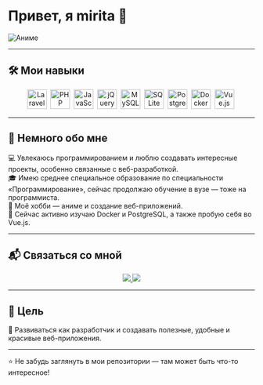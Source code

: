 # Привет, я mirita 👋

![Аниме](https://i.pinimg.com/originals/5c/d8/fb/5cd8fb1abdd778bd6c22bf68fbfa1dc5.jpg)

---

## 🛠️ Мои навыки

<div align="center">
  <img src="[https://cdn.jsdelivr.net/gh/devicons/devicon/icons/laravel/laravel-plain.svg](https://github.com/devicons/devicon/raw/v2.16.0/icons/laravel/laravel-plain-wordmark.svg)" title="Laravel" width="40" height="40"/>&nbsp;
  <img src="https://cdn.jsdelivr.net/gh/devicons/devicon/icons/php/php-original.svg" title="PHP" width="40" height="40"/>&nbsp;
  <img src="https://cdn.jsdelivr.net/gh/devicons/devicon/icons/javascript/javascript-original.svg" title="JavaScript" width="40" height="40"/>&nbsp;
  <img src="https://cdn.jsdelivr.net/gh/devicons/devicon/icons/jquery/jquery-original.svg" title="jQuery" width="40" height="40"/>&nbsp;
  <img src="https://cdn.jsdelivr.net/gh/devicons/devicon/icons/mysql/mysql-original.svg" title="MySQL" width="40" height="40"/>&nbsp;
  <img src="https://cdn.jsdelivr.net/gh/devicons/devicon/icons/sqlite/sqlite-original.svg" title="SQLite" width="40" height="40"/>&nbsp;
  <img src="https://cdn.jsdelivr.net/gh/devicons/devicon/icons/postgresql/postgresql-original.svg" title="PostgreSQL" width="40" height="40"/>&nbsp;
  <img src="https://cdn.jsdelivr.net/gh/devicons/devicon/icons/docker/docker-original.svg" title="Docker" width="40" height="40"/>&nbsp;
  <img src="https://cdn.jsdelivr.net/gh/devicons/devicon/icons/vuejs/vuejs-original.svg" title="Vue.js" width="40" height="40"/>&nbsp;
</div>

---

## 🎨 Немного обо мне

💻 Увлекаюсь программированием и люблю создавать интересные проекты, особенно связанные с веб-разработкой.  
🎓 Имею среднее специальное образование по специальности «Программирование», сейчас продолжаю обучение в вузе — тоже на программиста.  
🎌 Моё хобби — аниме и создание веб-приложений.  
🚀 Сейчас активно изучаю Docker и PostgreSQL, а также пробую себя во Vue.js.

---

## 📬 Связаться со мной

<div align="center">
  <a href="https://vk.com/meeymirita">
    <img src="https://img.shields.io/badge/VK-%231877F2.svg?&style=for-the-badge&logo=vk&logoColor=white" />
  </a>
  <a href="https://t.me/meeymirita">
    <img src="https://img.shields.io/badge/Telegram-2CA5E0?style=for-the-badge&logo=telegram&logoColor=white" />
  </a>
</div>

---

## 📌 Цель

🔧 Развиваться как разработчик и создавать полезные, удобные и красивые веб-приложения.

---

⭐️ Не забудь заглянуть в мои репозитории — там может быть что-то интересное!
